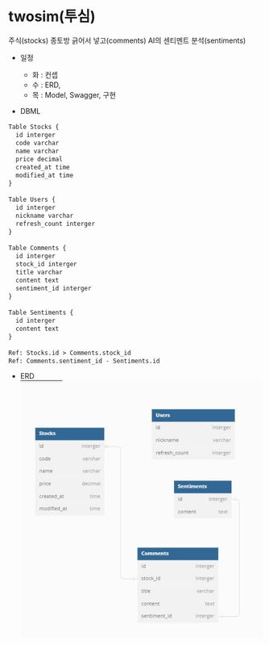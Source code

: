# twosim(투심)

주식(stocks) 종토방 긁어서 넣고(comments) AI의 센티멘트 분석(sentiments)

* 일정
  * 화 : 컨셉
  * 수 : ERD, 
  * 목 : Model, Swagger, 구현

* DBML

```
Table Stocks {
  id interger
  code varchar
  name varchar
  price decimal
  created_at time
  modified_at time
}

Table Users {
  id interger
  nickname varchar
  refresh_count interger
}

Table Comments {
  id interger
  stock_id interger
  title varchar
  content text
  sentiment_id interger
}

Table Sentiments {
  id interger
  content text
}

Ref: Stocks.id > Comments.stock_id
Ref: Comments.sentiment_id - Sentiments.id
```

* ERD
  ![erd](./docs/media/erd.JPG)
